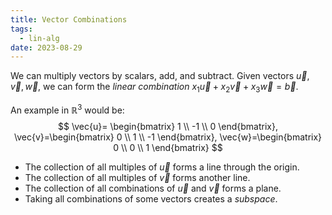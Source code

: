 ```yaml
---
title: Vector Combinations
tags:
  - lin-alg
date: 2023-08-29
---
```


We can multiply vectors by scalars, add, and subtract.
Given vectors $\vec{u},\vec{v}, \vec{w}$, we can form the *linear combination* $x_{1}\vec{u}+x_{2}\vec{v}+x_{3}\vec{w} = \vec{b}$.

An example in $\mathbb{R}^3$ would be:
$$
\vec{u}= \begin{bmatrix}
1 \\
-1 \\
0
\end{bmatrix}, 
\vec{v}=\begin{bmatrix}
0 \\
1 \\
-1
\end{bmatrix},
\vec{w}=\begin{bmatrix}
0 \\
0 \\
1
\end{bmatrix}
$$
- The collection of all multiples of $\vec{u}$ forms a line through the origin. 
- The collection of all multiples of $\vec{v}$ forms another line. 
- The collection of all combinations of $\vec{u}$ and $\vec{v}$ forms a plane.
- Taking all combinations of some vectors creates a *subspace*.
